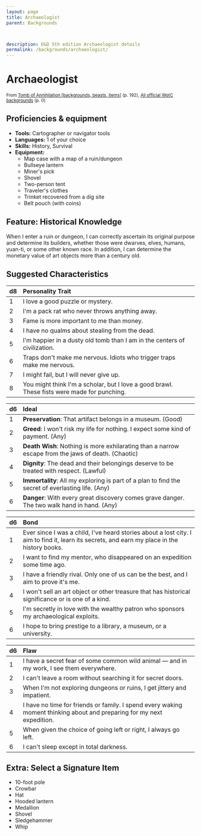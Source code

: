 ```yaml
---
layout: page
title: Archaeologist
parent: Backgrounds



description: D&D 5th edition Archaeologist details
permalink: /backgrounds/archaeologist/
---
```

# Archaeologist

<small>From <a target="_blank" href="https://dnd.wizards.com/products/tabletop-games/rpg-products/tomb-annihilation">Tomb of Annihilation [backgrounds, beasts, items]</a> (p. 192), <a target="_blank" href="https://flapkan.com/faq#What-is-the-source-All-official-WotC-backgrounds-and-how-does-it-work">All official WotC backgrounds</a> (p. 0)</small>


## Proficiencies & equipment

- **Tools:** Cartographer or navigator tools
- **Languages:** 1 of your choice
- **Skills:** History, Survival
- **Equipment:** 
  - Map case with a map of a ruin/dungeon
  - Bullseye lantern
  - Miner's pick
  - Shovel
  - Two-person tent
  - Traveler's clothes
  - Trinket recovered from a dig site
  - Belt pouch (with coins)

## Feature: Historical Knowledge


When I enter a ruin or dungeon, I can correctly ascertain its original purpose and determine its builders, whether those were dwarves, elves, humans, yuan-ti, or some other known race. In addition, I can determine the monetary value of art objects more than a century old.

## Suggested Characteristics


| d8 | Personality Trait |
|:----------------------------|:------------------|
| 1 | I love a good puzzle or mystery. |
| 2 | I'm a pack rat who never throws anything away. |
| 3 | Fame is more important to me than money. |
| 4 | I have no qualms about stealing from the dead. |
| 5 | I'm happier in a dusty old tomb than I am in the centers of civilization. |
| 6 | Traps don't make me nervous. Idiots who trigger traps make me nervous. |
| 7 | I might fail, but I will never give up. |
| 8 | You might think I'm a scholar, but I love a good brawl. These fists were made for punching. |

| d6 | Ideal |
|:----------------------------|:------|
| 1 | **Preservation**: That artifact belongs in a museum. (Good) |
| 2 | **Greed**: I won't risk my life for nothing. I expect some kind of payment. (Any) |
| 3 | **Death Wish**: Nothing is more exhilarating than a narrow escape from the jaws of death. (Chaotic) |
| 4 | **Dignity**: The dead and their belongings deserve to be treated with respect. (Lawful) |
| 5 | **Immortality**: All my exploring is part of a plan to find the secret of everlasting life. (Any) |
| 6 | **Danger**: With every great discovery comes grave danger. The two walk hand in hand. (Any) |

| d6 | Bond |
|:----------------------------|:------------------|
| 1 | Ever since I was a child, I've heard stories about a lost city. I aim to find it, learn its secrets, and earn my place in the history books. |
| 2 | I want to find my mentor, who disappeared on an expedition some time ago. |
| 3 | I have a friendly rival. Only one of us can be the best, and I aim to prove it's me. |
| 4 | I won't sell an art object or other treasure that has historical significance or is one of a kind. |
| 5 | I'm secretly in love with the wealthy patron who sponsors my archaeological exploits. |
| 6 | I hope to bring prestige to a library, a museum, or a university. |

| d6 | Flaw |
|:----------------------------|:------------------|
| 1 | I have a secret fear of some common wild animal ― and in my work, I see them everywhere. |
| 2 | I can't leave a room without searching it for secret doors. |
| 3 | When I'm not exploring dungeons or ruins, I get jittery and impatient. |
| 4 | I have no time for friends or family. I spend every waking moment thinking about and preparing for my next expedition. |
| 5 | When given the choice of going left or right, I always go left. |
| 6 | I can't sleep except in total darkness. |

## Extra: Select a Signature Item


- 10-foot pole
- Crowbar
- Hat
- Hooded lantern
- Medallion
- Shovel
- Sledgehammer
- Whip